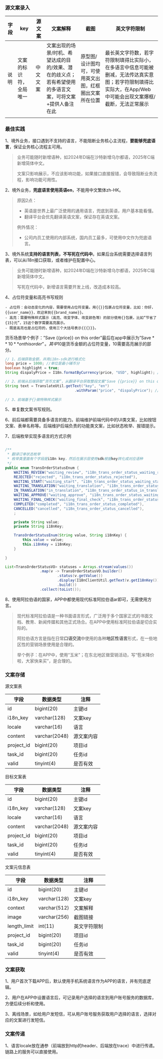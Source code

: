 ### 源文案录入

| 字段 | key | 源文案 | 文案解释 | 截图 | 英文字符限制 |
| --- | --- | --- | --- | --- | --- |
| 说明 | 文案的标识符，全局唯一 | 中文文案 | 文案出现的场景/时机、希望达成的目的/效果、潜在的歧义点；若有希望使用的多语言文案，可将文案+提供人备注在此 | 原型图/设计图均可，可使用英文出图，红框圈出文案所在位置 | 最长英文字符数，若字符限制填得比实际小，在多语言中信息可能被删减，无法传达真实意图；若字符限制填得比实际大，在App/Web中可能会出现文案爆框/截断，无法正常展示 |
|  |  |  |  |  |  |

### 最佳实践

1、境外业务，接口遇到不支持的语言，不能阻断业务核心主流程，**要能够兜底语言**，保证业务核心流程主可用。

> 业务可能随时新增语种，如2024年D端在沙特新增乌尔都语，2025年C端新增简体中文。
> 
> 
> 文案只影响展示，不应该影响功能，如果接口直接报错，会导致阻断业务流程，影响功能可用性。
> 

2、境外业务，**兜底语言使用英语en**，不能用中文繁体zh-HK。

> 原因2点：
> 
> - 英语是世界上最广泛使用的通用语言，兜底到英语，用户基本能看懂。
> - 翻译平台会优先翻译英语文案，保证存在英语文案。
> 
> 例外情况：
> 
> - 公司内员工使用的内部系统，国内员工最多，可使用中文作为兜底语言。

3、境外系统**支持的语言列表，不写死在代码中**。如果后台系统需要选择语言列表，可以从i18n接口获取，或者维护在配置中心。

> 业务可能随时新增语种，如2024年D端在沙特新增乌尔都语，2025年C端新增简体中文。
> 
> 
> 写死在代码中，新增语言需要开发上线，改造成本较高。
>

4、占位符变量和高亮书写规则
```
- 占位符：会动态变化的内容，需要使用占位符变量。用{{}}包裹占位符变量，比如：你好，{{user_name}}，欢迎来到{{brand_name}}。
- 高亮：需要特殊样式展示（高亮、改变字体、改变颜色等）的部分使用{}包裹，比如“节省了{15}元”，15这个数字需要高亮展示。
- 既是高亮也是占位符的，使用三个大括号表示{{{}}}。

```

货币场景举个例子：”Save {{price}} on this order”最后在app中展示为”Save $**10** on this order”。其中$10是货币金额的占位符变量，10需要高亮展示的部分。

```java
// 1、后端获取金额，并用i18n-sdk进行格式化
long price = 1000; //单位是最小辅币分
boolean highlight = true;
String dispalyPrice = I18n.formatByCurrency(price, "USD", highlight); // ${10}

// 2、前端从后端获取“货币文案”，从翻译平台获取整段文案"Save {{price}} on this order"，并进行替换
String text = TranslateUtil.getText("key", "en")
								.withParam("price", "dispalyPrice"); //Save ${**10}** on this order
								
// 3、前端基于{}做特殊样式展示

```

5、单复数文案书写规则。

6、前后端都需要具备多语言的能力。前端维护前端代码中的UI类文案，比如按钮文案、表单名称等。后端维护后端负责的功能类文案，比如状态枚举、报错提示。

7、后端枚举实现多语言的方式示例

```java

/**
 * 翻译订单状态枚举
 * 枚举类里面有个字段是i18n key，然后在展示层使用sdk根据key转化成对应语种
 */
public enum TransOrderStatusEnum {
    WAITING_REVIEW("waiting_review", "i18n_trans_order_status_waiting_review"),
    REJECTED("rejected", "i18n_trans_order_status_rejected"),
    WAITING_START("waiting_start", "i18n_trans_order_status_waiting_start"),
    WAITING_TRANSLATION("waiting_translation", "i18n_trans_order_status_waiting_translation"),
    IN_TRANSLATION("in_translation", "i18n_trans_order_status_in_translation"),
    WAITING_APPROVE("waiting_approve", "i18n_trans_order_status_waiting_approve"),
    WAITING_FINAL_CHECK("waiting_final_check", "i18n_trans_order_status_waiting_final_check"),
    COMPLETED("completed", "i18n_trans_order_status_completed"),
    CANCELLED("cancelled", "i18n_trans_order_status_cancelled"),
    ;

    private String value;
    private String i18nKey;

    TransOrderStatusEnum(String value, String i18nKey) {
        this.value = value;
        this.i18nKey = i18nKey;
    }
    
}

List<TransOrderStatusVO> statuses = Arrays.stream(values())
                .map(v -> TransOrderStatusVO.builder()
                        .status(v.getValue())
                        .display(I18nClientUtil.getText(v.getI18nKey()))
                        .build())
                .collect(toList());
```

8、使用阿拉伯语的国家，APP中都使用现代标准阿拉伯语ar即可，无需使用方言。

> 现代标准阿拉伯语是一种书面语言形式，广泛用于多个国家正式的书面文档、教育、新闻传媒和其他正式场合。在APP中使用标准阿拉伯语是切合实际的。
> 
> 
> 阿拉伯语方言是指在日常**口语交流**中使用的各种**地区性语言**形式，在一些地区性的营销场景使用是合理的。
> 
> 举个例子：在APP中，使用“玉米”；在东北地区做营销活动，写“苞米降价啦，大家快来买”，是合理的。
> 

### 文案存储

源文案表

| 字段 | 数据类型 | 注释 |
| --- | --- | --- |
| id | bigint(20) | 主键id |
| i18n_key | varchar(128) | 文案key |
| locale | varchar(16) | 语言 |
| content | varchar(2048) | 源文案内容 |
| project_id | bigint(20) | 项目id |
| task_id | bigint(20) | 任务id |
| valid | tinyint(4) | 是否有效 |

目标文案表

| 字段 | 数据类型 | 注释 |
| --- | --- | --- |
| id | bigint(20) | 主键id |
| i18n_key | varchar(128) | 文案key |
| locale | varchar(16) | 语言 |
| content | varchar(2048) | 源文案内容 |
| project_id | bigint(20) | 项目id |
| task_id | bigint(20) | 任务id |
| valid | tinyint(4) | 是否有效 |

文案元信息表

| 字段 | 数据类型 | 注释 |
| --- | --- | --- |
| id | bigint(20) | 主键id |
| i18n_key | varchar(128) | 文案key |
| context | varchar(512) | 文案解释 |
| image | varchar(256) | 截图链接 |
| length_limit | int(11) | 英文字符限制 |
| project_id | bigint(20) | 项目id |
| task_id | bigint(20) | 任务id |
| valid | tinyint(4) | 是否有效 |

### 文案获取
1、用户首次下载APP后，默认使用手机系统语言作为APP的语言，并有兜底逻辑。

2、用户在APP中设置语言后，可记录用户选择的语言到用户账号服务的数据库，方便后续分析和使用。

3、离线场景，如给用户发短信，可从用户账号服务获取用户选择的语言，选择对应的文案进行发短信。


### 文案传递

1、语言locale放在通参（前端放到http的header、后端放在trace）中进行传递。链路上的服务可以直接使用。